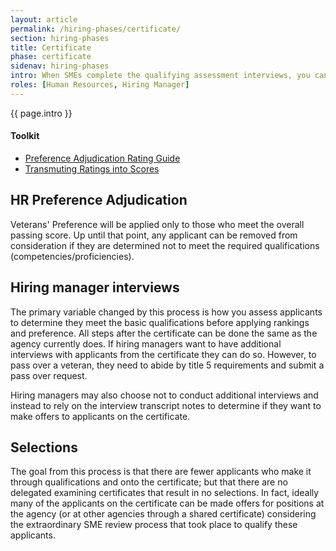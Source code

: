 ```yaml
---
layout: article
permalink: /hiring-phases/certificate/
section: hiring-phases
title: Certificate
phase: certificate
sidenav: hiring-phases
intro: When SMEs complete the qualifying assessment interviews, you can adjudicate veterans' preference and assign categories based on whether the applicant met or exceeded the requirements during the interviews. After you issue a hiring certificate to the hiring manager, they can either conduct additional interviews or make selections based on transcripts from the phone assessment interviews.
roles: [Human Resources, Hiring Manager]
---
```


<p class="usa-intro">
  {{ page.intro }}
</p>

<div class="chp-toolkit">
  <h4 class="chp-toolkit__title">Toolkit</h4>
  <ul class="chp-toolkit__list">
    <li class="chp-toolkit__item">
      <a href="{{site.baseurl}}/toolkit/certificate/preference-adjudication-rating-guide/" class="chp-toolkit__link">
        Preference Adjudication Rating Guide
      </a>
    </li>
    <li class="chp-toolkit__item">
      <a href="{{site.baseurl}}/toolkit/certificate/transmuting-ratings-into-scores/" class="chp-toolkit__link">
        Transmuting Ratings into Scores
      </a>
    </li>
  </ul>
</div>

## HR Preference Adjudication

Veterans' Preference will be applied only to those who meet the overall passing score. Up until that point, any applicant can be removed from consideration if they are determined not to meet the required qualifications (competencies/proficiencies).

## Hiring manager interviews

The primary variable changed by this process is how you assess applicants to determine they meet the basic qualifications before applying rankings and preference. All steps after the certificate can be done the same as the agency currently does. If hiring managers want to have additional interviews with applicants from the certificate they can do so. However, to pass over a veteran, they need to abide by title 5 requirements and submit a pass over request.

Hiring managers may also choose not to conduct additional interviews and instead to rely on the interview transcript notes to determine if they want to make offers to applicants on the certificate.

## Selections

The goal from this process is that there are fewer applicants who make it through qualifications and onto the certificate; but that there are no delegated examining certificates that result in no selections. In fact, ideally many of the applicants on the certificate can be made offers for positions at the agency (or at other agencies through a shared certificate) considering the extraordinary SME review process that took place to qualify these applicants.
